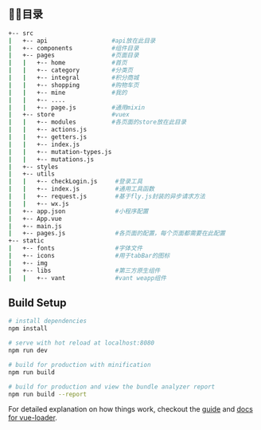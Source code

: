 ## 目录 
```bash
+-- src
|   +-- api                  #api放在此目录
|   +-- components           #组件目录
|   +-- pages                #页面目录
|   |   +-- home             #首页
|   |   +-- category         #分类页
|   |   +-- integral         #积分商城
|   |   +-- shopping         #购物车页
|   |   +-- mine             #我的  
|   |   +-- ....
|   |   +-- page.js          #通用mixin
|   +-- store                #vuex
|   |   +-- modules          #各页面的store放在此目录
|   |   +-- actions.js
|   |   +-- getters.js
|   |   +-- index.js
|   |   +-- mutation-types.js
|   |   +-- mutations.js
|   +-- styles
|   +-- utils
|   |   +-- checkLogin.js     #登录工具
|   |   +-- index.js          #通用工具函数
|   |   +-- request.js        #基于fly.js封装的异步请求方法
|   |   +-- wx.js
|   +-- app.json              #小程序配置
|   +-- App.vue
|   +-- main.js
|   +-- pages.js              #各页面的配置，每个页面都需要在此配置
+-- static
|   +-- fonts                 #字体文件
|   +-- icons                 #用于tabBar的图标
|   +-- img
|   +-- libs                  #第三方原生组件
|   |   +-- vant              #vant weapp组件
```

## Build Setup
``` bash
# install dependencies
npm install

# serve with hot reload at localhost:8080
npm run dev

# build for production with minification
npm run build

# build for production and view the bundle analyzer report
npm run build --report
```

For detailed explanation on how things work, checkout the [guide](http://vuejs-templates.github.io/webpack/) and [docs for vue-loader](http://vuejs.github.io/vue-loader).
